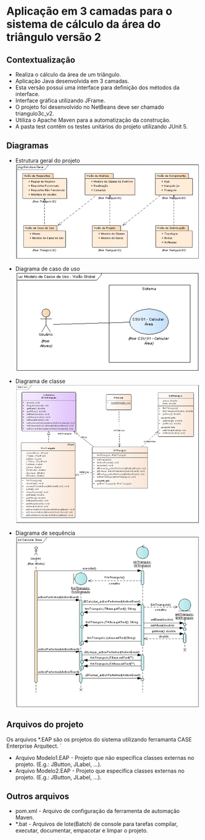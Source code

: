 # Aplicação em 3 camadas para o sistema de cálculo da área do triângulo versão 2

## Contextualização

- Realiza o cálculo da área de um triângulo.<br>
- Aplicação Java desenvolvida em 3 camadas.<br>
- Esta versão possui uma interface para definição dos métodos da interface.
- Interface gráfica utilizando JFrame.<br>
- O projeto foi desenvolvido no NetBeans deve ser chamado triangulo3c_v2.<br>
- Utiliza o Apache Maven para a automatização da construção.<br>
- A pasta test contêm os testes unitários do projeto utilizando JUnit 5.<br>

## Diagramas

- Estrutura geral do projeto<br>
![Estrutura geral do projeto](estruturageral.png)

- Diagrama de caso de uso<br>
![Diagrama de caso de uso](diagramacasodeuso.png)

- Diagrama de classe<br>
![Diagrama de classe](diagramadeclasse.png)

- Diagrama de sequência<br>
![Diagrama de sequência](diagramasequencia.png)

## Arquivos do projeto

Os arquivos *.EAP são os projetos do sistema utilizando ferramanta CASE Enterprise Arquitect.
`
- Arquivo Modelo1.EAP - Projeto que não especifica classes externas no projeto. (E.g.: JButton, JLabel, ...).
- Arquivo Modelo2.EAP - Projeto que especifica classes externas no projeto. (E.g.: JButton, JLabel, ...).

## Outros arquivos

- pom.xml - Arquivo de configuração da ferramenta de automação Maven.
- *.bat - Arquivos de lote(Batch) de console para tarefas compilar, executar, documentar, empacotar e limpar o projeto.
